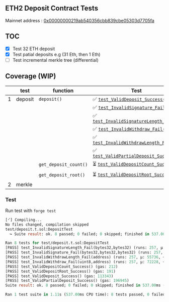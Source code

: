 ## ETH2 Deposit Contract Tests

Mainnet address : [0x00000000219ab540356cbb839cbe05303d7705fa](https://etherscan.io/address/0x00000000219ab540356cbb839cbe05303d7705fa#code)

## TOC

- [x] Test 32 ETH deposit
- [x] Test patial deposits e.g (31 Eth, then 1 Eth)
- [ ] Test incremental merkle tree (differential)
<!-- > [Differential ffi testing](https://book.getfoundry.sh/forge/differential-ffi-testing?highlight=ffi#primer-the-ffi-cheatcode) -->

## Coverage (WIP)

|     | test    | function              | Test                                                                                                                                                   |
| --- | ------- | --------------------- | ------------------------------------------------------------------------------------------------------------------------------------------------------ |
| 1   | deposit | `deposit()`           | ✅ [`test_ValidDeposit_Success()`](https://github.com/mmsaki/deposit/blob/cc75a9a4a188ff3b12608fe33afa4b05efc82c57/test/deposit.t.sol#L17)             |
|     |         |                       | ✅ [`test_InvalidSignature_Fail`](https://github.com/mmsaki/deposit/blob/9739e0ce8c9c2a55bdfa758e41264d86011ae7cc/test/deposit.t.sol#L27)              |
|     |         |                       | ✅ [`test_InvalidSignatureLength_Fail`](https://github.com/mmsaki/deposit/blob/9739e0ce8c9c2a55bdfa758e41264d86011ae7cc/test/deposit.t.sol#L42)        |
|     |         |                       | ✅ [`test_InvalidWithdraw_Fail()`](https://github.com/mmsaki/deposit/blob/9739e0ce8c9c2a55bdfa758e41264d86011ae7cc/test/deposit.t.sol#L57)             |
|     |         |                       | ✅ [`test_InvalidWithdrawLength_Fail()`](https://github.com/mmsaki/deposit/blob/9739e0ce8c9c2a55bdfa758e41264d86011ae7cc/test/deposit.t.sol#L72)       |
|     |         |                       | ✅ [`test_ValidPartialDeposit_Success()`](https://github.com/mmsaki/deposit/blob/9739e0ce8c9c2a55bdfa758e41264d86011ae7cc/test/deposit.t.sol#L86-L112) |
|     |         | `get_deposit_count()` | ⏳ [`test_ValidDepositCount_Success()`](https://github.com/mmsaki/deposit/blob/cc75a9a4a188ff3b12608fe33afa4b05efc82c57/test/deposit.t.sol#L84)        |
|     |         | `get_deposit_root()`  | ⏳ [`test_ValidDepositRoot_Success()`](https://github.com/mmsaki/deposit/blob/cc75a9a4a188ff3b12608fe33afa4b05efc82c57/test/deposit.t.sol#L94)         |
| 2   | merkle  |                       |                                                                                                                                                        |

### Test

Run test with `forge test`

```ml
[⠊] Compiling...
No files changed, compilation skipped
test/deposit.t.sol:DepositTest
  ↪ Suite result: ok. 8 passed; 0 failed; 0 skipped; finished in 537.00ms (1.76s CPU time)

Ran 8 tests for test/deposit.t.sol:DepositTest
[PASS] test_InvalidSignatureLength_Fail(bytes32,bytes32) (runs: 257, μ: 55770, ~: 55770)
[PASS] test_InvalidSignature_Fail(bytes32,bytes32,bytes32) (runs: 257, μ: 72277, ~: 72277)
[PASS] test_InvalidWithdrawLength_Fail(address) (runs: 257, μ: 55736, ~: 55736)
[PASS] test_InvalidWithdraw_Fail(uint8,address) (runs: 257, μ: 72228, ~: 72228)
[PASS] test_ValidDepositCount_Success() (gas: 212)
[PASS] test_ValidDepositRoot_Success() (gas: 191)
[PASS] test_ValidDeposit_Success() (gas: 113343)
[PASS] test_ValidPartialDeposit_Success() (gas: 196945)
Suite result: ok. 8 passed; 0 failed; 0 skipped; finished in 537.00ms (1.76s CPU time)

Ran 1 test suite in 1.11s (537.00ms CPU time): 8 tests passed, 0 failed, 0 skipped (8 total tests)
```
